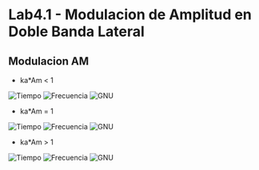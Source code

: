 # Lab4.1 - Modulacion de Amplitud en Doble Banda Lateral

## Modulacion AM

- ka*Am < 1

![Tiempo](https://user-images.githubusercontent.com/62948474/189462003-90a16430-eb0e-4ca7-93fa-7f00e0ab080b.jpeg)
![Frecuencia](https://user-images.githubusercontent.com/62948474/189462258-1546174e-c368-496d-bb22-15e96eeb1d17.jpeg)
![GNU](https://user-images.githubusercontent.com/62948474/189462266-d99a5195-fa46-4da5-b534-024d378b1e86.png)

- ka*Am = 1

![Tiempo](https://user-images.githubusercontent.com/62948474/189462296-c76f0d1d-8610-462d-b46d-90a1c4ce0b36.jpeg)
![Frecuencia](https://user-images.githubusercontent.com/62948474/189462293-8320d985-bf8d-468a-a33d-7240a583e160.jpeg)
![GNU](https://user-images.githubusercontent.com/62948474/189462295-47d94b4f-d387-4859-a376-7f48c941cfff.png)

- ka*Am > 1

![Tiempo](https://user-images.githubusercontent.com/62948474/189462325-70d0f647-5162-437f-90c2-24f8e3885755.jpeg)
![Frecuencia](https://user-images.githubusercontent.com/62948474/189462323-ef0f2ed9-5a96-4c0d-851f-19570912e7a4.jpeg)
![GNU](https://user-images.githubusercontent.com/62948474/189462324-62e5e657-67c7-4613-8ab7-cca716239dac.png)
